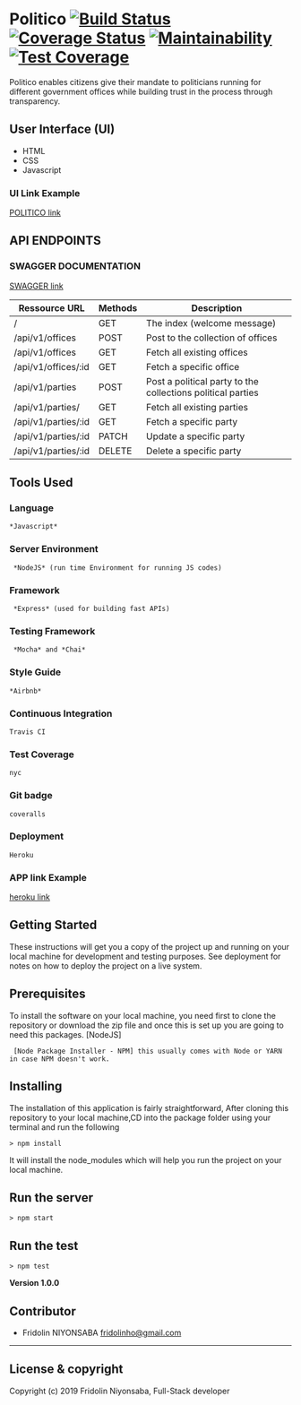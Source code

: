 # Politico [![Build Status](https://travis-ci.org/fridolinho/Politico.svg?branch=develop)](https://travis-ci.org/fridolinho/Politico) [![Coverage Status](https://coveralls.io/repos/github/fridolinho/Politico/badge.svg?branch=develop)](https://coveralls.io/github/fridolinho/Politico?branch=develop) [![Maintainability](https://api.codeclimate.com/v1/badges/c4104dd666dab7844b89/maintainability)](https://codeclimate.com/github/fridolinho/Politico/maintainability) [![Test Coverage](https://api.codeclimate.com/v1/badges/c4104dd666dab7844b89/test_coverage)](https://codeclimate.com/github/fridolinho/Politico/test_coverage)

Politico enables citizens give their mandate to politicians running for different government offices while building trust in the process through transparency.

## User Interface (UI)
* HTML
* CSS
* Javascript

### UI Link Example
[POLITICO link](https://fridolinho.github.io/Politico/)

## API ENDPOINTS

### SWAGGER DOCUMENTATION 

[SWAGGER link](http://politico-fr.herokuapp.com/swagger/)

| Ressource URL | Methods  | Description  |
| ------- | --- | --- |
| / | GET | The index (welcome message) |
| /api/v1/offices | POST | Post to the collection of offices |
| /api/v1/offices | GET | Fetch all existing offices |
| /api/v1/offices/:id | GET | Fetch a specific office |
| /api/v1/parties | POST | Post a political party to the collections political parties |
| /api/v1/parties/ | GET | Fetch all existing parties  |
| /api/v1/parties/:id | GET | Fetch a specific party |
| /api/v1/parties/:id | PATCH | Update a specific party |
| /api/v1/parties/:id | DELETE | Delete a specific party |

## Tools Used

### Language
```
*Javascript*
```
### Server Environment
```
 *NodeJS* (run time Environment for running JS codes)
 ```
### Framework
```
 *Express* (used for building fast APIs)
 ```
### Testing Framework
```
 *Mocha* and *Chai*
 ```
### Style Guide
```
*Airbnb*
```
### Continuous Integration
```
Travis CI
```
### Test Coverage
```
nyc
```
### Git badge
```
coveralls
```
### Deployment
```
Heroku
```
### APP link Example

[heroku link](https://politico-fr.herokuapp.com/)

## Getting Started
These instructions will get you a copy of the project up and running on your local machine for development and testing purposes. See deployment for notes on how to deploy the project on a live system.

## Prerequisites
To install the software on your local machine, you need first to clone the repository or download the zip file and once this is set up you are going to need this packages. [NodeJS]

```
 [Node Package Installer - NPM] this usually comes with Node or YARN in case NPM doesn't work.
```

## Installing
The installation of this application is fairly straightforward, After cloning this repository to your local machine,CD into the package folder using your terminal and run the following

```
> npm install
```

It will install the node_modules which will help you run the project on your local machine.

## Run the server
```
> npm start
```
## Run the test
```
> npm test
```


**Version 1.0.0**

## Contributor
- Fridolin NIYONSABA <fridolinho@gmail.com>

---

## License & copyright
Copyright (c) 2019 Fridolin Niyonsaba, Full-Stack developer
